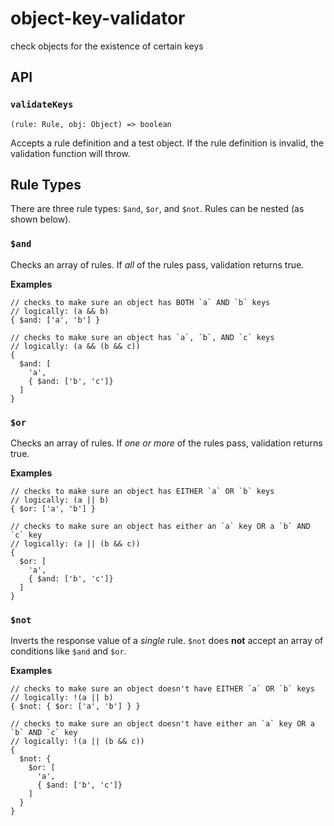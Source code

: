 # object-key-validator

check objects for the existence of certain keys

## API

### `validateKeys`

`(rule: Rule, obj: Object) => boolean`

Accepts a rule definition and a test object. If the rule definition is invalid, the validation function will throw.

## Rule Types

There are three rule types: `$and`, `$or`, and `$not`. Rules can be nested (as shown below).

### `$and`

Checks an array of rules. If _all_ of the rules pass, validation returns true.

**Examples**

```
// checks to make sure an object has BOTH `a` AND `b` keys
// logically: (a && b)
{ $and: ['a', 'b'] }

// checks to make sure an object has `a`, `b`, AND `c` keys
// logically: (a && (b && c))
{
  $and: [
    'a',
    { $and: ['b', 'c']}
  ]
}
```

### `$or`

Checks an array of rules. If _one or more_ of the rules pass, validation returns true.

**Examples**

```
// checks to make sure an object has EITHER `a` OR `b` keys
// logically: (a || b)
{ $or: ['a', 'b'] }

// checks to make sure an object has either an `a` key OR a `b` AND `c` key
// logically: (a || (b && c))
{
  $or: [
    'a',
    { $and: ['b', 'c']}
  ]
}
```

### `$not`

Inverts the response value of a _single_ rule. `$not` does **not** accept an array of conditions like `$and` and `$or`.

**Examples**

```
// checks to make sure an object doesn't have EITHER `a` OR `b` keys
// logically: !(a || b)
{ $not: { $or: ['a', 'b'] } }

// checks to make sure an object doesn't have either an `a` key OR a `b` AND `c` key
// logically: !(a || (b && c))
{
  $not: {
    $or: [
      'a',
      { $and: ['b', 'c']}
    ]
  }
}
```
